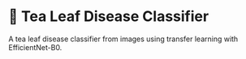 # 🍃 Tea Leaf Disease Classifier 

A tea leaf disease classifier from images using transfer learning with EfficientNet-B0. 

